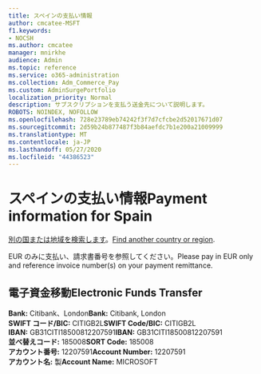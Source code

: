 ```yaml
---
title: スペインの支払い情報
author: cmcatee-MSFT
f1.keywords:
- NOCSH
ms.author: cmcatee
manager: mnirkhe
audience: Admin
ms.topic: reference
ms.service: o365-administration
ms.collection: Adm_Commerce_Pay
ms.custom: AdminSurgePortfolio
localization_priority: Normal
description: サブスクリプションを支払う送金先について説明します。
ROBOTS: NOINDEX, NOFOLLOW
ms.openlocfilehash: 728e23789eb74242f3f7d7cfcbe2d52017671d07
ms.sourcegitcommit: 2d59b24b877487f3b84aefdc7b1e200a21009999
ms.translationtype: MT
ms.contentlocale: ja-JP
ms.lasthandoff: 05/27/2020
ms.locfileid: "44386523"
---
```

# <a name="payment-information-for-spain"></a><span data-ttu-id="cbca9-103">スペインの支払い情報</span><span class="sxs-lookup"><span data-stu-id="cbca9-103">Payment information for Spain</span></span>

<span data-ttu-id="cbca9-104">[別の国または地域を検索します](../billing-and-payments/pay-for-your-subscription.md)。</span><span class="sxs-lookup"><span data-stu-id="cbca9-104">[Find another country or region](../billing-and-payments/pay-for-your-subscription.md).</span></span>

<span data-ttu-id="cbca9-105">EUR のみに支払い、請求書番号を参照してください。</span><span class="sxs-lookup"><span data-stu-id="cbca9-105">Please pay in EUR only and reference invoice number(s) on your payment remittance.</span></span>

## <a name="electronic-funds-transfer"></a><span data-ttu-id="cbca9-106">電子資金移動</span><span class="sxs-lookup"><span data-stu-id="cbca9-106">Electronic Funds Transfer</span></span>

<span data-ttu-id="cbca9-107">**Bank:** Citibank、London</span><span class="sxs-lookup"><span data-stu-id="cbca9-107">**Bank:** Citibank, London</span></span>  
<span data-ttu-id="cbca9-108">**SWIFT コード/BIC:** CITIGB2L</span><span class="sxs-lookup"><span data-stu-id="cbca9-108">**SWIFT Code/BIC:** CITIGB2L</span></span>  
<span data-ttu-id="cbca9-109">**IBAN:** GB31CITI18500812207591</span><span class="sxs-lookup"><span data-stu-id="cbca9-109">**IBAN:** GB31CITI18500812207591</span></span>  
<span data-ttu-id="cbca9-110">**並べ替えコード:** 185008</span><span class="sxs-lookup"><span data-stu-id="cbca9-110">**SORT Code:** 185008</span></span>  
<span data-ttu-id="cbca9-111">**アカウント番号:** 12207591</span><span class="sxs-lookup"><span data-stu-id="cbca9-111">**Account Number:** 12207591</span></span>  
<span data-ttu-id="cbca9-112">**アカウント名:** 製</span><span class="sxs-lookup"><span data-stu-id="cbca9-112">**Account Name:** MICROSOFT</span></span>